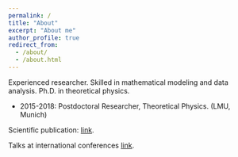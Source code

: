 ```yaml
---
permalink: /
title: "About"
excerpt: "About me"
author_profile: true
redirect_from: 
  - /about/
  - /about.html
---
```

Experienced researcher. Skilled in mathematical modeling and data analysis. Ph.D. in theoretical physics.





* 2015-2018: Postdoctoral Researcher, Theoretical Physics. (LMU, Munich)

 
 
Scientific publication: [link](http://inspirehep.net/author/profile/A.Celis.1).   

Talks at international conferences [link](https://celis.github.io/files/conferences.pdf).          




